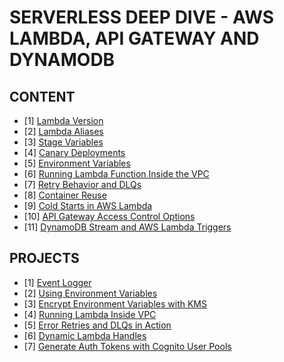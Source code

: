 # SERVERLESS DEEP DIVE - AWS LAMBDA, API GATEWAY AND DYNAMODB

## CONTENT

- [1] [Lambda Version](./Docs/01-LambdaVersion.md)
- [2] [Lambda Aliases](./Docs/02-LambdaAliases.md)
- [3] [Stage Variables](./Docs/03-StageVariables.md)
- [4] [Canary Deployments](./Docs/04-CanaryDeployments.md)
- [5] [Environment Variables](./Docs/05-EnvironmentVariables.md)
- [6] [Running Lambda Function Inside the VPC](./Docs/06-RunningLambdaInsideVPC.md)
- [7] [Retry Behavior and DLQs](./Docs/07-RetryBehaviorAndDLQs.md)
- [8] [Container Reuse](./Docs/08-ContainerReuse.md)
- [9] [Cold Starts in AWS Lambda](./Docs/09-ColdStartLambda.md)
- [10] [API Gateway Access Control Options](./Docs/10-ApiGatewayAccessControl.md)
- [11] [DynamoDB Stream and AWS Lambda Triggers](./Docs/11-DynamoDbStreams_LambdaTriggers.md)

## PROJECTS

- [1] [Event Logger](./Projects/eventLogger/)
- [2] [Using Environment Variables](./Projects/usingEnvVariables/)
- [3] [Encrypt Environment Variables with KMS](./Projects/encryptEnvVariablesWithKms/)
- [4] [Running Lambda Inside VPC](./Projects/runningLambdaInsideVPC/)
- [5] [Error Retries and DLQs in Action](./Projects/errorRetriesAndDLQs/)
- [6] [Dynamic Lambda Handles](./Projects/lambdaHandlers/)
- [7] [Generate Auth Tokens with Cognito User Pools](./Projects/generateAuthTokensWithCognitoUserPools/)
